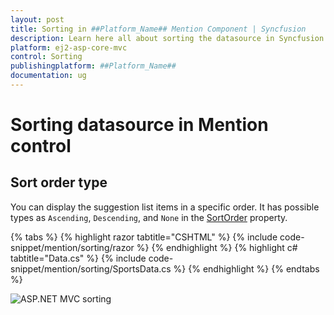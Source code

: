 ```yaml
---
layout: post
title: Sorting in ##Platform_Name## Mention Component | Syncfusion
description: Learn here all about sorting the datasource in Syncfusion ##Platform_Name## Mention component of Syncfusion Essential JS 2 and more.
platform: ej2-asp-core-mvc
control: Sorting
publishingplatform: ##Platform_Name##
documentation: ug
---
```


# Sorting datasource in Mention control 

## Sort order type

You can display the suggestion list items in a specific order. It has possible types as `Ascending`, `Descending`, and `None` in the [SortOrder](https://help.syncfusion.com/cr/aspnetmvc-js2/Syncfusion.EJ2.DropDowns.Mention.html#Syncfusion_EJ2_DropDowns_Mention_SortOrder) property.

{% tabs %}
{% highlight razor tabtitle="CSHTML" %}
{% include code-snippet/mention/sorting/razor %}
{% endhighlight %}
{% highlight c# tabtitle="Data.cs" %}
{% include code-snippet/mention/sorting/SportsData.cs %}
{% endhighlight %}
{% endtabs %}

![ASP.NET MVC sorting](./images/asp-core-mvc-mention-sorting.png)